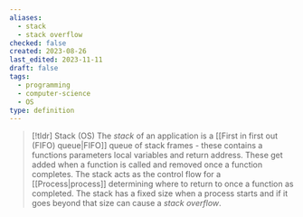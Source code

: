 ```yaml
---
aliases:
  - stack
  - stack overflow
checked: false
created: 2023-08-26
last_edited: 2023-11-11
draft: false
tags:
  - programming
  - computer-science
  - OS
type: definition
---
```

>[!tldr] Stack (OS)
> The *stack* of an application is a [[First in first out (FIFO) queue|FIFO]] queue of stack frames - these contains a functions parameters local variables and return address. These get added when a function is called and removed once a function completes. The stack acts as the control flow for a [[Process|process]] determining where to return to once a function as completed. The stack has a fixed size when a process starts and if it goes beyond that size can cause a *stack overflow*.

